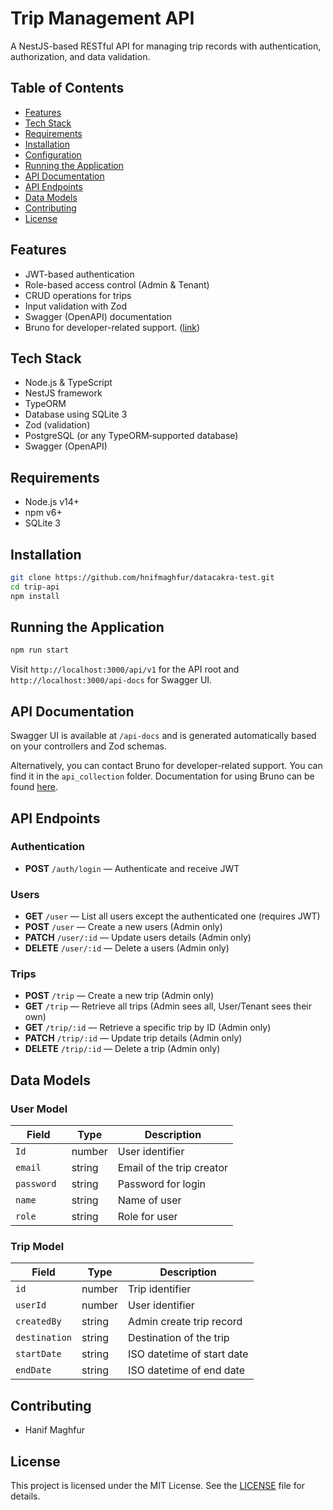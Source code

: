 # Trip Management API

A NestJS-based RESTful API for managing trip records with authentication, authorization, and data validation.

## Table of Contents

- [Features](#features)
- [Tech Stack](#tech-stack)
- [Requirements](#requirements)
- [Installation](#installation)
- [Configuration](#configuration)
- [Running the Application](#running-the-application)
- [API Documentation](#api-documentation)
- [API Endpoints](#api-endpoints)
- [Data Models](#data-models)
- [Contributing](#contributing)
- [License](#license)

## Features

- JWT-based authentication
- Role-based access control (Admin & Tenant)
- CRUD operations for trips
- Input validation with Zod
- Swagger (OpenAPI) documentation
- Bruno for developer-related support. ([link](https://docs.usebruno.com/introduction/what-is-bruno))

## Tech Stack

- Node.js & TypeScript
- NestJS framework
- TypeORM
- Database using SQLite 3
- Zod (validation)
- PostgreSQL (or any TypeORM‐supported database)
- Swagger (OpenAPI)

## Requirements

- Node.js v14+
- npm v6+
- SQLite 3

## Installation

```bash
git clone https://github.com/hnifmaghfur/datacakra-test.git
cd trip-api
npm install
```

## Running the Application

```bash
npm run start
```

Visit `http://localhost:3000/api/v1` for the API root and `http://localhost:3000/api-docs` for Swagger UI.

## API Documentation

Swagger UI is available at `/api-docs` and is generated automatically based on your controllers and Zod schemas.

Alternatively, you can contact Bruno for developer-related support. You can find it in the `api_collection` folder. Documentation for using Bruno can be found [here](https://docs.usebruno.com/introduction/what-is-bruno).

## API Endpoints

### Authentication

- **POST** `/auth/login` — Authenticate and receive JWT

### Users

- **GET** `/user` — List all users except the authenticated one (requires JWT)
- **POST** `/user` — Create a new users (Admin only)
- **PATCH** `/user/:id` — Update users details (Admin only)
- **DELETE** `/user/:id` — Delete a users (Admin only)

### Trips

- **POST** `/trip` — Create a new trip (Admin only)
- **GET** `/trip` — Retrieve all trips (Admin sees all, User/Tenant sees their own)
- **GET** `/trip/:id` — Retrieve a specific trip by ID (Admin only)
- **PATCH** `/trip/:id` — Update trip details (Admin only)
- **DELETE** `/trip/:id` — Delete a trip (Admin only)

## Data Models

### User Model

| Field       | Type   | Description               |
| ----------- | ------ | ------------------------- |
| `Id   `     | number | User identifier           |
| `email`     | string | Email of the trip creator |
| `password ` | string | Password for login        |
| `name`      | string | Name of user              |
| `role   `   | string | Role for user             |

### Trip Model

| Field         | Type   | Description                |
| ------------- | ------ | -------------------------- |
| `id`          | number | Trip identifier            |
| `userId`      | number | User identifier            |
| `createdBy`   | string | Admin create trip record   |
| `destination` | string | Destination of the trip    |
| `startDate`   | string | ISO datetime of start date |
| `endDate`     | string | ISO datetime of end date   |

## Contributing

- Hanif Maghfur

## License

This project is licensed under the MIT License. See the [LICENSE](LICENSE) file for details.
